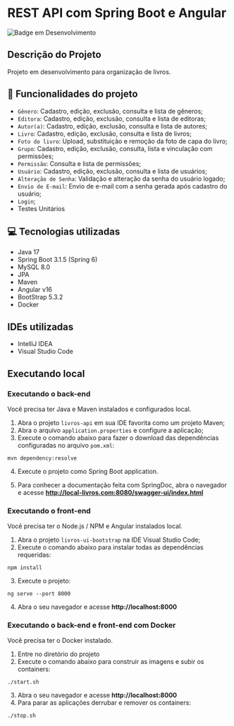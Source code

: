 # REST API com Spring Boot e Angular

![Badge em Desenvolvimento](http://img.shields.io/static/v1?label=STATUS&message=EM%20DESENVOLVIMENTO&color=GREEN&style=for-the-badge)

## Descrição do Projeto

Projeto em desenvolvimento para organização de livros.

## :hammer: Funcionalidades do projeto

- `Gênero`: Cadastro, edição, exclusão, consulta e lista de gêneros;
- `Editora`: Cadastro, edição, exclusão, consulta e lista de editoras;
- `Autor(a)`: Cadastro, edição, exclusão, consulta e lista de autores;
- `Livro`: Cadastro, edição, exclusão, consulta e lista de livros;
- `Foto do livro`: Upload, substituição e remoção da foto de capa do livro;
- `Grupo`: Cadastro, edição, exclusão, consulta, lista e vinculação com permissões;
- `Permissão`: Consulta e lista de permissões;
- `Usuário`: Cadastro, edição, exclusão, consulta e lista de usuários;
- `Alteração de Senha`: Validação e alteração da senha do usuário logado;
- `Envio de E-mail`: Envio de e-mail com a senha gerada após cadastro do usuário;
- `Login`;
- Testes Unitários

## :computer: Tecnologias utilizadas
- Java 17
- Spring Boot 3.1.5 (Spring 6)
- MySQL 8.0
- JPA
- Maven
- Angular v16
- BootStrap 5.3.2
- Docker

## IDEs utilizadas
 - IntelliJ IDEA
 - Visual Studio Code

## Executando local

### Executando o back-end

Você precisa ter Java e Maven instalados e configurados local.

1. Abra o projeto `livros-api` em sua IDE favorita como um projeto Maven; 
2. Abra o arquivo `application.properties` e configure a aplicação;
3. Execute o comando abaixo para fazer o download das dependências configuradas no arquivo `pom.xml`:

```
mvn dependency:resolve
```

4. Execute o projeto como Spring Boot application.

5. Para conhecer a documentação feita com SpringDoc, abra o navegador e acesse **http://local-livros.com:8080/swagger-ui/index.html**

### Executando o front-end

Você precisa ter o Node.js / NPM e Angular instalados local.

1. Abra o projeto `livros-ui-bootstrap` na IDE Visual Studio Code;
2. Execute o comando abaixo para instalar todas as dependências requeridas:

```
npm install
```

3. Execute o projeto:

```
ng serve --port 8000
```

4. Abra o seu navegador e acesse **http://localhost:8000**

### Executando o back-end e front-end com Docker

Você precisa ter o Docker instalado.

1. Entre no diretório do projeto 
2. Execute o comando abaixo para construir as imagens e subir os containers:

```
./start.sh
```
3. Abra o seu navegador e acesse **http://localhost:8000**
4. Para parar as aplicações derrubar e remover os containers:

```
./stop.sh
```


